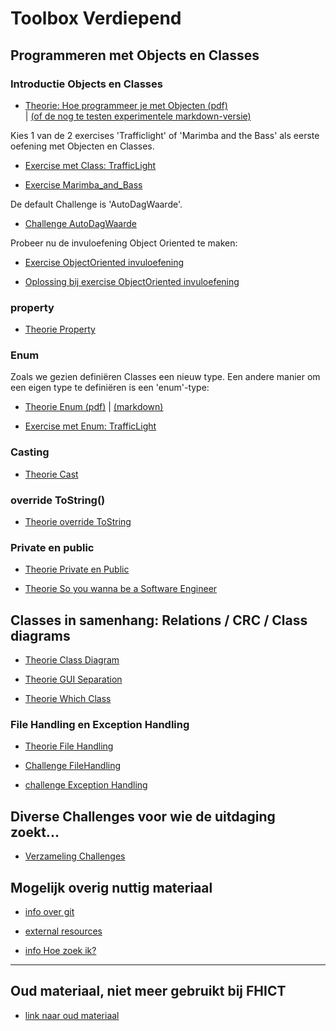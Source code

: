 # Toolbox Verdiepend

## Programmeren met Objects en Classes

### Introductie Objects en Classes

+ [Theorie: Hoe programmeer je met Objecten (pdf)](theorie_Class.pdf)  
| [(of de nog te testen experimentele markdown-versie)](theorie_Class.md)

Kies 1 van de 2 exercises 'Trafficlight' of 'Marimba and the Bass'
als eerste oefening met Objecten en Classes.

+ [Exercise met Class: TrafficLight](exercise_Class_TrafficLight)

+ [Exercise Marimba_and_Bass](exercise_Marimba_and_Bass.pdf)

De default Challenge is 'AutoDagWaarde'.

+ [Challenge AutoDagWaarde](challenges/challenge_AutoDagWaarde)

Probeer nu de invuloefening Object Oriented te maken:

+ [Exercise ObjectOriented invuloefening](exerciseObjectOrientedOefening.pdf)

+ [Oplossing bij exercise ObjectOriented invuloefening](solutionObjectOrientedOefening.pdf)


### property

+ [Theorie Property](theorie_Property.pdf)


### Enum

Zoals we gezien definiëren Classes een nieuw type.
Een andere manier om een eigen type te definiëren is een 'enum'-type:

+ [Theorie Enum (pdf)](theorie_Enum.pdf)
|
[(markdown)](theorie_Enum.md)

+ [Exercise met Enum: TrafficLight](exercise_Enum_TrafficLight.pdf)



### Casting

+ [Theorie Cast](theorie_Cast.pdf)


### override ToString()

+ [Theorie override ToString](theorie_OverrideToString.pdf)

### Private en public

+ [Theorie Private en Public](theorie_PrivatePublic.pdf)



+ [Theorie So you wanna be a Software Engineer](theorie_AdvancedSoftwareEngineering.pdf)




## Classes in samenhang: Relations / CRC / Class diagrams

+ [Theorie Class Diagram](theorie_ClassDiagram.pdf)

+ [Theorie GUI Separation](theorie_GuiSeparation.pdf)

+ [Theorie Which Class](theorie_WhichClass.pdf)



### File Handling en Exception Handling

+ [Theorie File Handling](theorie_FileHandling.pdf)

+ [Challenge FileHandling](challenges/challengeFileHandling.pdf)

+ [challenge Exception Handling](challenges/challengeExceptionHandling.pdf)





## Diverse Challenges voor wie de uitdaging zoekt...

+ [Verzameling Challenges](challenges)


## Mogelijk overig nuttig materiaal

+ [info over git](https://stasemsoft.github.io/softwarematerial/docs/process/infoENGit.pdf)

+ [external resources](https://stasemsoft.github.io/softwarematerial/docs/process/infoExternalResources.pdf)

+ [info Hoe zoek ik?](https://stasemsoft.github.io/softwarematerial/docs/process/infoProgrammerSearchScheme.pdf)



---
## Oud materiaal, niet meer gebruikt bij FHICT

+ [link naar oud materiaal](old.md)
